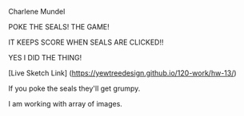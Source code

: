 Charlene Mundel

POKE THE SEALS!
THE GAME!

IT KEEPS SCORE WHEN SEALS ARE CLICKED!!

YES I DID THE THING!


[Live Sketch Link] (https://yewtreedesign.github.io/120-work/hw-13/)

If you poke the seals they'll get grumpy.

I am working with array of images.
